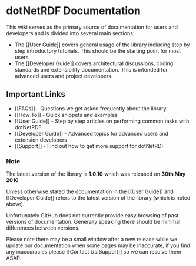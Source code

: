 # dotNetRDF Documentation

This wiki serves as the primary source of documentation for users and developers and is divided into several main sections:

* The [[User Guide]] covers general usage of the library including step by step introductory tutorials.  This should be the starting point for most users.
* The [[Developer Guide]] covers architectural discussions, coding standards and extensibility documentation.  This is intended for advanced users and project developers.

## Important Links

* [[FAQs]] - Questions we get asked frequently about the library
* [[How To]] - Quick snippets and examples
* [[User Guide]] - Step by step articles on performing common tasks with dotNetRDF
* [[Developer Guide]] - Advanced topics for advanced users and extension developers
* [[Support]] - Find out how to get more support for dotNetRDF

### Note

The latest version of the library is **1.0.10** which was released on **30th May 2016**

Unless otherwise stated the documentation in the [[User Guide]] and [[Developer Guide]] refers to the latest version of the library (which is noted above).  

Unfortunately GitHub does not currently provide easy browsing of past versions of documentation.  Generally speaking there should be minimal differences between versions.

Please note there may be a small window after a new release while we update our documentation when some pages may be inaccurate, if you find any inaccuracies please [[Contact Us|Support]] so we can resolve them ASAP.

